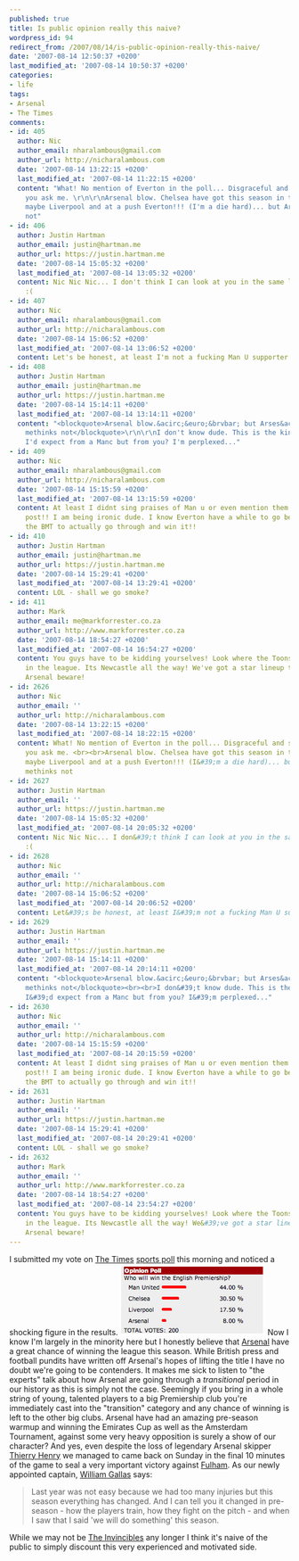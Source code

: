 ```yaml
---
published: true
title: Is public opinion really this naive?
wordpress_id: 94
redirect_from: /2007/08/14/is-public-opinion-really-this-naive/
date: '2007-08-14 12:50:37 +0200'
last_modified_at: '2007-08-14 10:50:37 +0200'
categories:
- life
tags:
- Arsenal
- The Times
comments:
- id: 405
  author: Nic
  author_email: nharalambous@gmail.com
  author_url: http://nicharalambous.com
  date: '2007-08-14 13:22:15 +0200'
  last_modified_at: '2007-08-14 11:22:15 +0200'
  content: "What! No mention of Everton in the poll... Disgraceful and shocking if
    you ask me. \r\n\r\nArsenal blow. Chelsea have got this season in the bag... again...
    maybe Liverpool and at a push Everton!!! (I'm a die hard)... but Arses... methinks
    not"
- id: 406
  author: Justin Hartman
  author_email: justin@hartman.me
  author_url: https://justin.hartman.me
  date: '2007-08-14 15:05:32 +0200'
  last_modified_at: '2007-08-14 13:05:32 +0200'
  content: Nic Nic Nic... I don't think I can look at you in the same light again...
    :(
- id: 407
  author: Nic
  author_email: nharalambous@gmail.com
  author_url: http://nicharalambous.com
  date: '2007-08-14 15:06:52 +0200'
  last_modified_at: '2007-08-14 13:06:52 +0200'
  content: Let's be honest, at least I'm not a fucking Man U supporter.
- id: 408
  author: Justin Hartman
  author_email: justin@hartman.me
  author_url: https://justin.hartman.me
  date: '2007-08-14 15:14:11 +0200'
  last_modified_at: '2007-08-14 13:14:11 +0200'
  content: "<blockquote>Arsenal blow.&acirc;&euro;&brvbar; but Arses&acirc;&euro;&brvbar;
    methinks not</blockquote>\r\n\r\nI don't know dude. This is the king of response
    I'd expect from a Manc but from you? I'm perplexed..."
- id: 409
  author: Nic
  author_email: nharalambous@gmail.com
  author_url: http://nicharalambous.com
  date: '2007-08-14 15:15:59 +0200'
  last_modified_at: '2007-08-14 13:15:59 +0200'
  content: At least I didnt sing praises of Man u or even mention them in my first
    post!! I am being ironic dude. I know Everton have a while to go before we gain
    the BMT to actually go through and win it!!
- id: 410
  author: Justin Hartman
  author_email: justin@hartman.me
  author_url: https://justin.hartman.me
  date: '2007-08-14 15:29:41 +0200'
  last_modified_at: '2007-08-14 13:29:41 +0200'
  content: LOL - shall we go smoke?
- id: 411
  author: Mark
  author_email: me@markforrester.co.za
  author_url: http://www.markforrester.co.za
  date: '2007-08-14 18:54:27 +0200'
  last_modified_at: '2007-08-14 16:54:27 +0200'
  content: You guys have to be kidding yourselves! Look where the Toons are! First
    in the league. Its Newcastle all the way! We've got a star lineup this season.
    Arsenal beware!
- id: 2626
  author: Nic
  author_email: ''
  author_url: http://nicharalambous.com
  date: '2007-08-14 13:22:15 +0200'
  last_modified_at: '2007-08-14 18:22:15 +0200'
  content: What! No mention of Everton in the poll... Disgraceful and shocking if
    you ask me. <br><br>Arsenal blow. Chelsea have got this season in the bag... again...
    maybe Liverpool and at a push Everton!!! (I&#39;m a die hard)... but Arses...
    methinks not
- id: 2627
  author: Justin Hartman
  author_email: ''
  author_url: https://justin.hartman.me
  date: '2007-08-14 15:05:32 +0200'
  last_modified_at: '2007-08-14 20:05:32 +0200'
  content: Nic Nic Nic... I don&#39;t think I can look at you in the same light again...
    :(
- id: 2628
  author: Nic
  author_email: ''
  author_url: http://nicharalambous.com
  date: '2007-08-14 15:06:52 +0200'
  last_modified_at: '2007-08-14 20:06:52 +0200'
  content: Let&#39;s be honest, at least I&#39;m not a fucking Man U supporter.
- id: 2629
  author: Justin Hartman
  author_email: ''
  author_url: https://justin.hartman.me
  date: '2007-08-14 15:14:11 +0200'
  last_modified_at: '2007-08-14 20:14:11 +0200'
  content: "<blockquote>Arsenal blow.&acirc;&euro;&brvbar; but Arses&acirc;&euro;&brvbar;
    methinks not</blockquote><br><br>I don&#39;t know dude. This is the king of response
    I&#39;d expect from a Manc but from you? I&#39;m perplexed..."
- id: 2630
  author: Nic
  author_email: ''
  author_url: http://nicharalambous.com
  date: '2007-08-14 15:15:59 +0200'
  last_modified_at: '2007-08-14 20:15:59 +0200'
  content: At least I didnt sing praises of Man u or even mention them in my first
    post!! I am being ironic dude. I know Everton have a while to go before we gain
    the BMT to actually go through and win it!!
- id: 2631
  author: Justin Hartman
  author_email: ''
  author_url: https://justin.hartman.me
  date: '2007-08-14 15:29:41 +0200'
  last_modified_at: '2007-08-14 20:29:41 +0200'
  content: LOL - shall we go smoke?
- id: 2632
  author: Mark
  author_email: ''
  author_url: http://www.markforrester.co.za
  date: '2007-08-14 18:54:27 +0200'
  last_modified_at: '2007-08-14 23:54:27 +0200'
  content: You guys have to be kidding yourselves! Look where the Toons are! First
    in the league. Its Newcastle all the way! We&#39;ve got a star lineup this season.
    Arsenal beware!
---
```

I submitted my vote on <a href="http://www.thetimes.co.za">The Times</a> <a href="http://www.thetimes.co.za/sport/news.aspx?id=118989">sports poll</a> this morning and noticed a shocking figure in the results.
<img src='/assets/images/uploads/2007/08/picture-1.png' alt='The Times Sports Poll' />
Now I know I'm largely in the minority here but I honestly believe that <a href="http://www.arsenal.com/index.asp">Arsenal</a> have a great chance of winning the league this season. While British press and football pundits have written off Arsenal's hopes of lifting the title I have no doubt we're going to be contenders.
It makes me sick to listen to "the experts" talk about how Arsenal are going through a <em>transitional</em> period in our history as this is simply not the case. Seemingly if you bring in a whole string of young, talented players to a big Premiership club you're immediately cast into the "transition" category and any chance of winning is left to the other big clubs.
Arsenal have had an amazing pre-season warmup and winning the Emirates Cup as well as the Amsterdam Tournament, against some very heavy opposition is surely a show of our character? And yes, even despite the loss of legendary Arsenal skipper <a href="http://en.wikipedia.org/wiki/Thierry_Henry">Thierry Henry</a> we managed to came back on Sunday in the final 10 minutes of the game to seal a very important victory against <a href="http://www.fulhamfc.com/home.aspx">Fulham</a>.
As our newly appointed captain, <a href="http://www.arsenal.com/player.asp?thisNav=first+team&plid=66633&clid=4421&cpid=703">William Gallas</a> says:
<blockquote>Last year was not easy because we had too many injuries but this season everything has changed. And I can tell you it changed in pre-season - how the players train, how they fight on the pitch - and when I saw that I said 'we will do something' this season.
</blockquote>
While we may not be <a href="http://en.wikipedia.org/wiki/The_Invincibles_%28football%29">The Invincibles</a> any longer I think it's naive of the public to simply discount this very experienced and motivated side.
